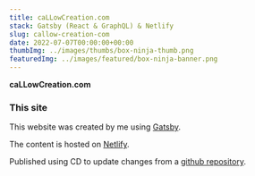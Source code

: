 ```yaml
---
title: caLLowCreation.com
stack: Gatsby (React & GraphQL) & Netlify
slug: callow-creation-com
date: 2022-07-07T00:00:00+00:00
thumbImg: ../images/thumbs/box-ninja-thumb.png
featuredImg: ../images/featured/box-ninja-banner.png
---
```


**caLLowCreation.com**
### This site

This website was created by me using [Gatsby](https://www.gatsbyjs.com/).

The content is hosted on [Netlify](https://www.netlify.com/).

Published using CD to update changes from a [github repository](https://github.com/callowcreation/callowcreation-portfolio).